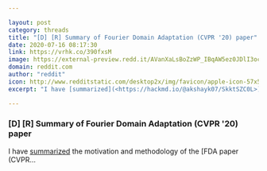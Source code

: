 ```yaml
---

layout: post
category: threads
title: "[D] [R] Summary of Fourier Domain Adaptation (CVPR '20) paper"
date: 2020-07-16 08:17:30
link: https://vrhk.co/390fxsM
image: https://external-preview.redd.it/AVanXaLsBoZzWP_IBqAW5ez0JDlI3ocF0R4KBPtkFt4.jpg?width=1200&height=628.272251309&auto=webp&crop=1200:628.272251309,smart&s=55e706c5223c054452f3c6cc2acf39303c634ea3
domain: reddit.com
author: "reddit"
icon: http://www.redditstatic.com/desktop2x/img/favicon/apple-icon-57x57.png
excerpt: "I have [summarized](<https://hackmd.io/@akshayk07/SkktSZC0L>) the motivation and methodology of the [FDA paper (CVPR..."

---
```


### [D] [R] Summary of Fourier Domain Adaptation (CVPR '20) paper

I have [summarized](<https://hackmd.io/@akshayk07/SkktSZC0L>) the motivation and methodology of the [FDA paper (CVPR...